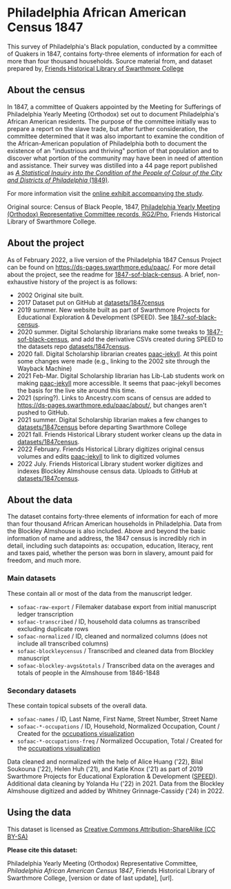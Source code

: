 # Philadelphia African American Census 1847
This survey of Philadelphia's Black population, conducted by a committee of Quakers in 1847, contains forty-three elements of information for each of more than four thousand households. Source material from, and dataset prepared by, [Friends Historical Library of Swarthmore College](http://www.swarthmore.edu/friends-historical-library)

## About the census

In 1847, a committee of Quakers appointed by the Meeting for Sufferings of Philadelphia Yearly Meeting (Orthodox) set out to document Philadelphia's African American residents. The purpose of the committee initially was to prepare a report on the slave trade, but after further consideration, the committee determined that it was also important to examine the condition of the African-American population of Philadelphia both to document the existence of an "industrious and thriving" portion of that population and to discover what portion of the community may have been in need of attention and assistance. Their survey was distilled into a 44 page report published as [_A Statistical Inquiry into the Condition of the People of Colour of the City and Districts of Philadelphia_ (1849)](paac1847censusreport.pdf).

For more information visit the [online exhibit accompanying the  study](https://ds-pages.swarthmore.edu/paac/).

Original source: Census of Black People, 1847, [Philadelphia Yearly Meeting (Orthodox) Representative Committee records, RG2/Pho](http://archives.tricolib.brynmawr.edu/repositories/9/resources/5742), Friends Historical Library of Swarthmore College.

## About the project
As of February 2022, a live version of the Philadelphia 1847 Census Project can be found on https://ds-pages.swarthmore.edu/paac/. For more detail about the project, see the readme for [1847-sof-black-census](https://github.com/swat-ds/1847-sof-black-census). A brief, non-exhaustive history of the project is as follows:
- 2002 Original site built.
- 2017 Dataset put on GitHub at [datasets/1847census](https://github.com/swat-ds/datasets/tree/main/1847census)
- 2019 summer. New website built as part of Swarthmore Projects for Educational Exploration & Development (SPEED). See [1847-sof-black-census](https://github.com/swat-ds/1847-sof-black-census).
- 2020 summer. Digital Scholarship librarians make some tweaks to [1847-sof-black-census](https://github.com/swat-ds/1847-sof-black-census), and add the derivative CSVs created during SPEED to the datasets repo [datasets/1847census](https://github.com/swat-ds/datasets/tree/main/1847census).
- 2020 fall. Digital Scholarship librarian creates [paac-jekyll](https://github.com/swat-ds/paac-jekyll). At this point some changes were made (e.g., linking to the 2002 site through the Wayback Machine)
- 2021 Feb-Mar. Digital Scholarship librarian has Lib-Lab students work on making [paac-jekyll](https://github.com/swat-ds/paac-jekyll) more accessible. It seems that paac-jekyll becomes the basis for the live site around this time.
- 2021 (spring?). Links to Ancestry.com scans of census are added to https://ds-pages.swarthmore.edu/paac/about/, but changes aren't pushed to GitHub.
- 2021 summer. Digital Scholarship librarian makes a few changes to [datasets/1847census](https://github.com/swat-ds/datasets/tree/main/1847census) before departing Swarthmore College
- 2021 fall. Friends Historical Library student worker cleans up the data in [datasets/1847census](https://github.com/swat-ds/datasets/tree/main/1847census).
- 2022 February. Friends Historical Library digitizes original census volumes and edits [paac-jekyll](https://github.com/swat-ds/paac-jekyll) to link to digitized volumes
- 2022 July. Friends Historical Library student worker digitizes and indexes Blockley Almshouse census data. Uploads to GitHub at [datasets/1847census](https://github.com/swat-ds/datasets/tree/main/1847census).

## About the data
The dataset contains forty-three elements of information for each of more than four thousand African American households in Philadelphia. Data from the Blockley Almshouse is also included. Above and beyond the basic information of name and address, the 1847 census is incredibly rich in detail, including such datapoints as: occupation, education, literacy, rent and taxes paid, whether the person was born in slavery, amount paid for freedom, and much more.

### Main datasets
These contain all or most of the data from the manuscript ledger.
- `sofaac-raw-export` / Filemaker database export from initial manuscript ledger transcription
- `sofaac-transcribed` / ID, household data columns as transcribed excluding duplicate rows
- `sofaac-normalized` / ID, cleaned and normalized columns (does not include all transcribed columns)
- `sofaac-blockleycensus` / Transcribed and cleaned data from Blockley manuscript
- `sofaac-blockley-avgs&totals` / Transcribed data on the averages and totals of people in the Almshouse from 1846-1848

### Secondary datasets
These contain topical subsets of the overall data.
- `sofaac-names` / ID, Last Name, First Name, Street Number, Street Name
- `sofaac-*-occupations` / ID, Household, Normalized Occupation, Count / Created for the [occupations visualization](https://ds-pages.swarthmore.edu/paac/occupations/)
- `sofaac-*-occupations-freq` / Normalized Occupation, Total / Created for the [occupations visualization](https://ds-pages.swarthmore.edu/paac/occupations/)

Data cleaned and normalized with the help of Alice Huang ('22), Bilal Soukouna ('22), Helen Huh ('21), and Katie Knox ('21) as part of 2019 Swarthmore Projects for Educational Exploration & Development ([SPEED](https://www.swarthmore.edu/its/swarthmore-projects-educational-exploration-and-development-speed-program)). Additional data cleaning by Yolanda Hu ('22) in 2021. Data from the Blockley Almshouse digitized and added by Whitney Grinnage-Cassidy ('24) in 2022.

## Using the data
This dataset is licensed as [Creative Commons Attribution-ShareAlike (CC BY-SA)](https://creativecommons.org/licenses/by-sa/4.0/)

**Please cite this dataset:**

Philadelphia Yearly Meeting (Orthodox) Representative Committee, _Philadelphia African American Census 1847_, Friends Historical Library of Swarthmore College, [version or date of last update], [url].
